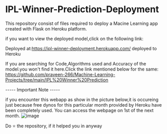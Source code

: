 
# IPL-Winner-Prediction-Deployment         

This repository consist of files required to deploy a Macine Learning app created with Flask on Heroku platform.            

if you want to view the deployed model,click on the following link:                 

Deployed at:https://ipl-winner-deployment.herokuapp.com/ deployed to Heroku              

If you are searching for Code,Algorithms used and Accuracy of the model.you won't find it here.Click the link mentioned below for the same:             
https://github.com/praveen-266/Machine-Learning-Projects/tree/main/IPL%20Winner%20Prediction


----- Important Note -----

if you encounter this webapp as show in the picture below,it is occureing just because free dynos for this particular month provided by Heroku have been completely used. You can access the webpage on 1st of the next month. 
![image](https://user-images.githubusercontent.com/71770999/192341287-eae74597-cf43-459d-b003-6404592930b8.png)                    
<!--  -->         

   
          
Do ⭐ the repository, if it helped you in anyway
